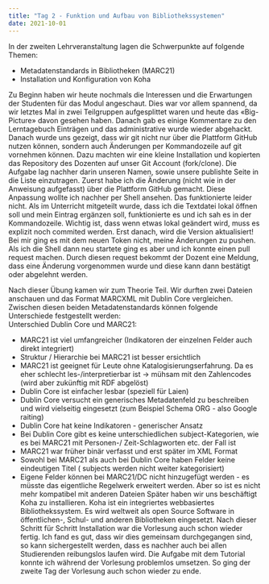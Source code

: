 ```yaml
---
title: "Tag 2 - Funktion und Aufbau von Bibliothekssystemen"
date: 2021-10-01
---
```


In der zweiten Lehrveranstaltung lagen die Schwerpunkte auf folgende Themen:
- Metadatenstandards in Bibliotheken (MARC21)
- Installation und Konfiguration von Koha


Zu Beginn haben wir heute nochmals die Interessen und die Erwartungen der Studenten für das Modul angeschaut. Dies war vor allem spannend, da wir letztes Mal in zwei Teilgruppen aufgesplittet waren und heute das «Big-Picture» davon gesehen haben. Danach gab es einige Kommentare zu den Lerntagebuch Einträgen und das administrative wurde wieder abgehackt. 
Danach wurde uns gezeigt, dass wir git nicht nur über die Plattform GitHub nutzen können, sondern auch Änderungen per Kommandozeile auf git vornehmen können. Dazu machten wir eine kleine Installation und kopierten das Repository des Dozenten auf unser Git Account (fork/clone). Die Aufgabe lag nachher darin unseren Namen, sowie unsere publishte Seite in die Liste einzutragen. Zuerst habe ich die Änderung (nicht wie in der Anweisung aufgefasst) über die Plattform GitHub gemacht. Diese Anpassung wollte ich nachher per Shell ansehen. Das funktionierte leider nicht. Als im Unterricht mitgeteilt wurde, dass ich die Textdatei lokal öffnen soll und mein Eintrag ergänzen soll, funktionierte es und ich sah es in der Kommandozeile.
Wichtig ist, dass wenn etwas lokal geändert wird, muss es explizit noch commited werden. Erst danach, wird die Version aktualisiert! Bei mir ging es mit dem neuen Token nicht, meine Änderungen zu pushen. Als ich die Shell dann neu startete ging es aber und ich konnte einen pull request machen. Durch diesen request bekommt der Dozent eine Meldung, dass eine Änderung vorgenommen wurde und diese kann dann bestätigt oder abgelehnt werden. 

Nach dieser Übung kamen wir zum Theorie Teil. Wir durften zwei Dateien anschauen und das Format MARCXML mit Dublin Core vergleichen. Zwischen diesen beiden Metadatenstandards können folgende Unterschiede festgestellt werden:  
Unterschied Dublin Core und MARC21:
- MARC21 ist viel umfangreicher (Indikatoren der einzelnen Felder auch direkt integriert)
- Struktur / Hierarchie bei MARC21 ist besser ersichtlich
- MARC21 ist geeignet für Leute ohne Katalogisierungserfahrung. Da es eher schlecht les-/interpretierbar ist -> mühsam mit den Zahlencodes (wird aber zukünftig mit RDF abgelöst)
- Dublin Core ist einfacher lesbar (speziell für Laien)
- Dublin Core versucht ein generisches Metadatenfeld zu beschreiben und wird vielseitig eingesetzt (zum Beispiel Schema ORG - also Google raiting)
- Dublin Core hat keine Indikatoren - generischer Ansatz
- Bei Dublin Core gibt es keine unterschiedlichen subject-Kategorien, wie es bei MARC21 mit Personen-/ Zeit-Schlagworten etc. der Fall ist
- MARC21 war früher binär verfasst und erst später im XML Format
- Sowohl bei MARC21 als auch bei Dublin Core haben Felder keine eindeutigen Titel ( subjects werden nicht weiter kategorisiert)
- Eigene Felder können bei MARC21/DC nicht hinzugefügt werden - es müsste das eigentliche Regelwerk erweitert werden. Aber so ist es nicht mehr kompatibel mit anderen Dateien
Später haben wir uns beschäftigt Koha zu installieren. Koha ist ein integriertes webbasiertes Bibliothekssystem. Es wird weltweit als open Source Software in öffentlichen-, Schul- und anderen Bibliotheken eingesetzt. Nach dieser Schritt für Schritt Installation war die Vorlesung auch schon wieder fertig. Ich fand es gut, dass wir dies gemeinsam durchgegangen sind, so kann sichergestellt werden, dass es nachher auch bei allen Studierenden reibungslos laufen wird. Die Aufgabe mit dem Tutorial konnte ich während der Vorlesung problemlos umsetzen. So ging der zweite Tag der Vorlesung auch schon wieder zu ende.


